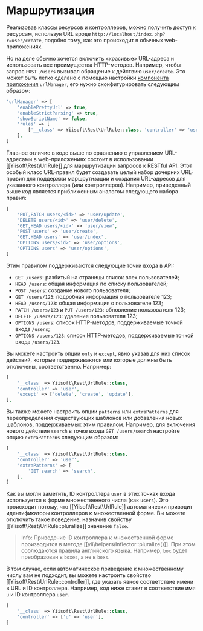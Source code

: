 Маршрутизация
=============

Реализовав классы ресурсов и контроллеров, можно получить доступ к ресурсам, используя URL вроде
`http://localhost/index.php?r=user/create`, подобно тому, как это происходит в обычных web-приложениях.

Но на деле обычно хочется включить «красивые» URL-адреса и использовать все преимущества HTTP-методов.
Например, чтобы запрос `POST /users` вызывал обращение к действию `user/create`.
Это может быть легко сделано с помощью настройки [компонента приложения](structure-application-components.md)
`urlManager`, его нужно сконфигурировать следующим образом:

```php
'urlManager' => [
    'enablePrettyUrl' => true,
    'enableStrictParsing' => true,
    'showScriptName' => false,
    'rules' => [
        ['__class' => Yiisoft\Rest\UrlRule::class, 'controller' => 'user'],
    ],
]
```

Главное отличие в коде выше по сравнению с управлением URL-адресами в web-приложениях состоит в использовании
[[Yiisoft\Rest\UrlRule]] для маршрутизации запросов к RESTful API. Этот особый класс URL-правил будет создавать целый набор дочерних URL-правил для поддержки маршрутизации и создания URL-адресов для указанного контроллера (или контроллеров).
Например, приведенный выше код является приближенным аналогом следующего набора правил:

```php
[
    'PUT,PATCH users/<id>' => 'user/update',
    'DELETE users/<id>' => 'user/delete',
    'GET,HEAD users/<id>' => 'user/view',
    'POST users' => 'user/create',
    'GET,HEAD users' => 'user/index',
    'OPTIONS users/<id>' => 'user/options',
    'OPTIONS users' => 'user/options',
]
```

Этим правилом поддерживаются следующие точки входа в API:

* `GET /users`: разбитый на страницы список всех пользователей;
* `HEAD /users`: общая информация по списку пользователей;
* `POST /users`: создание нового пользователя;
* `GET /users/123`: подробная информация о пользователе 123;
* `HEAD /users/123`: общая информация о пользователе 123;
* `PATCH /users/123` и `PUT /users/123`: обновление пользователя 123;
* `DELETE /users/123`: удаление пользователя 123;
* `OPTIONS /users`: список HTTP-методов, поддерживаемые точкой входа `/users`;
* `OPTIONS /users/123`: список HTTP-методов, поддерживаемые точкой входа `/users/123`.

Вы можете настроить опции `only` и `except`, явно указав для них список действий, которые поддерживаются или
которые должны быть отключены, соответственно. Например:

```php
[
    '__class' => Yiisoft\Rest\UrlRule::class,
    'controller' => 'user',
    'except' => ['delete', 'create', 'update'],
],
```

Вы также можете настроить опции `patterns` или `extraPatterns` для переопределения существующих шаблонов или добавления новых шаблонов, поддерживаемых этим правилом. Например, для включения нового действия `search` в точке входа `GET /users/search` настройте опцию `extraPatterns` следующим образом:

```php
[
    '__class' => Yiisoft\Rest\UrlRule::class,
    'controller' => 'user',
    'extraPatterns' => [
        'GET search' => 'search',
    ],
]
```

Как вы могли заметить, ID контроллера `user` в этих точках входа используется в форме множественного числа (как `users`).
Это происходит потому, что [[Yiisoft\Rest\UrlRule]] автоматически приводит идентификаторы контроллеров к множественной форме.
Вы можете отключить такое поведение, назначив свойству [[Yiisoft\Rest\UrlRule::pluralize]] значение `false`.

> Info: Приведение ID контроллера к множественной форме производится в методе [[yii\helpers\Inflector::pluralize()]].
  При этом соблюдаются правила английского языка. Например, `box` будет преобразован в `boxes`, а не в `boxs`.

В том случае, если автоматическое приведение к множественному числу вам не подходит, вы можете настроить 
свойство [[Yiisoft\Rest\UrlRule::controller]], где указать явное соответствие имени в URL и ID контроллера.
Например, код ниже ставит в соответствие имя `u` и ID контроллера `user`.  

```php
[
    '__class' => Yiisoft\Rest\UrlRule::class,
    'controller' => ['u' => 'user'],
]
```
